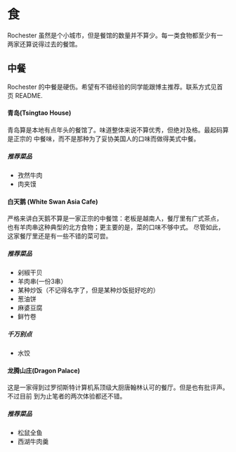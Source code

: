 # 食
Rochester 虽然是个小城市，但是餐馆的数量并不算少。每一类食物都至少有一两家还算说得过去的餐馆。
## 中餐
Rochester 的中餐是硬伤。希望有不错经验的同学能跟博主推荐。联系方式见首页 README.

#### 青岛(Tsingtao House)
青岛算是本地有点年头的餐馆了。味道整体来说不算优秀，但绝对及格。最起码算是正宗的
中餐味，而不是那种为了妥协美国人的口味而做得美式中餐。

##### 推荐菜品
- 孜然牛肉
- 肉夹馍

#### 白天鹅 (White Swan Asia Cafe)
严格来讲白天鹅不算是一家正宗的中餐馆：老板是越南人，餐厅里有广式茶点，
也有羊肉串这种典型的北方食物；更主要的是，菜的口味不够中式。
尽管如此，这家餐厅里还是有一些不错的菜可尝。

##### 推荐菜品
- 剁椒干贝
- 羊肉串(一份3串）
- 某种炒饭（不记得名字了，但是某种炒饭挺好吃的）
- 葱油饼
- 麻婆豆腐
- 鲜竹卷

##### 千万别点
- 水饺

#### 龙腾山庄(Dragon Palace)
这是一家得到过罗彻斯特计算机系顶级大厨唐翰林认可的餐厅。但是也有批评声。不过目前
到为止笔者的两次体验都还不错。

##### 推荐菜品
- 松鼠全鱼
- 西湖牛肉羹
